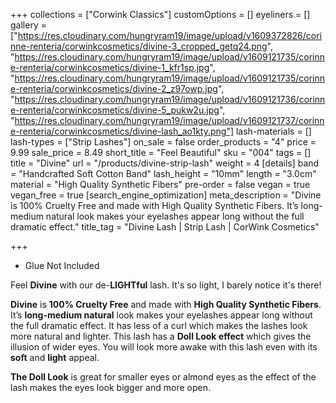 +++
collections = ["Corwink Classics"]
customOptions = []
eyeliners = []
gallery = ["https://res.cloudinary.com/hungryram19/image/upload/v1609372826/corinne-renteria/corwinkcosmetics/divine-3_cropped_getq24.png", "https://res.cloudinary.com/hungryram19/image/upload/v1609121735/corinne-renteria/corwinkcosmetics/divine-1_kfr1sp.jpg", "https://res.cloudinary.com/hungryram19/image/upload/v1609121735/corinne-renteria/corwinkcosmetics/divine-2_z97owp.jpg", "https://res.cloudinary.com/hungryram19/image/upload/v1609121736/corinne-renteria/corwinkcosmetics/divine-5_pukw2u.jpg", "https://res.cloudinary.com/hungryram19/image/upload/v1609121737/corinne-renteria/corwinkcosmetics/divine-lash_ao1kty.png"]
lash-materials = []
lash-types = ["Strip Lashes"]
on_sale = false
order_products = "4"
price = 9.99
sale_price = 8.49
short_title = "Feel Beautiful"
sku = "004"
tags = []
title = "Divine"
url = "/products/divine-strip-lash"
weight = 4
[details]
band = "Handcrafted Soft Cotton Band"
lash_height = "10mm"
length = "3.0cm"
material = "High Quality Synthetic Fibers"
pre-order = false
vegan = true
vegan_free = true
[search_engine_optimization]
meta_description = "Divine is 100% Cruelty Free and made with High Quality Synthetic Fibers. It’s long-medium natural look makes your eyelashes appear long without the full dramatic effect."
title_tag = "Divine Lash | Strip Lash | CorWink Cosmetics"

+++
* Glue Not Included

Feel **Divine** with our de-**LIGHTful** lash. It's so light, I barely notice it's there!

**Divine** is **100% Cruelty Free** and made with **High Quality Synthetic Fibers**. It’s **long-medium natural** look makes your eyelashes appear long without the full dramatic effect. It has less of a curl which makes the lashes look more natural and lighter. This lash has a **Doll Look effect** which gives the illusion of wider eyes. You will look more awake with this lash even with its **soft** and **light** appeal.

**The Doll Look** is great for smaller eyes or almond eyes as the effect of the lash makes the eyes look bigger and more open.